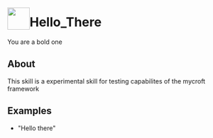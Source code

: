 # <img src="https://raw.githack.com/FortAwesome/Font-Awesome/master/svgs/solid/robot.svg" card_color="#22A7F0" width="50" height="50" style="vertical-align:bottom"/>Hello_There
You are a bold one
## About
This skill is a experimental skill for testing capabilites of the mycroft framework

## Examples
* "Hello there"



